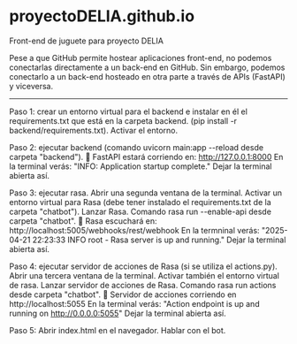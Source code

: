 # proyectoDELIA.github.io
Front-end de juguete para proyecto DELIA

Pese a que GitHub permite hostear aplicaciones front-end, no podemos conectarlas directamente a un back-end en GitHub. Sin embargo, podemos conectarlo a un back-end hosteado en otra parte a través de APIs (FastAPI) y viceversa.

------------------------
Paso 1: crear un entorno virtual para el backend e instalar en él el requirements.txt que está en la carpeta backend. (pip install -r backend/requirements.txt). Activar el entorno.

Paso 2: ejecutar backend (comando uvicorn main:app --reload desde carpeta "backend"). 📍 FastAPI estará corriendo en: http://127.0.0.1:8000 En la terminal verás: "INFO: Application startup complete." Dejar la terminal abierta así.

Paso 3: ejecutar rasa. Abrir una segunda ventana de la terminal. Activar un entorno virtual para Rasa (debe tener instalado el requirements.txt de la carpeta "chatbot"). Lanzar Rasa. Comando rasa run --enable-api desde carpeta "chatbot". 📍 Rasa escuchará en: http://localhost:5005/webhooks/rest/webhook En la termninal verás: "2025-04-21 22:23:33 INFO root - Rasa server is up and running." Dejar la terminal abierta así.

Paso 4: ejecutar servidor de acciones de Rasa (si se utiliza el actions.py). Abrir una tercera ventana de la terminal. Activar también el entorno virtual de rasa. Lanzar servidor de acciones de Rasa. Comando rasa run actions desde carpeta "chatbot". 📍 Servidor de acciones corriendo en http://localhost:5055 En la terminal verás: "Action endpoint is up and running on http://0.0.0.0:5055" Dejar la terminal abierta así.

Paso 5: Abrir index.html en el navegador. Hablar con el bot.

